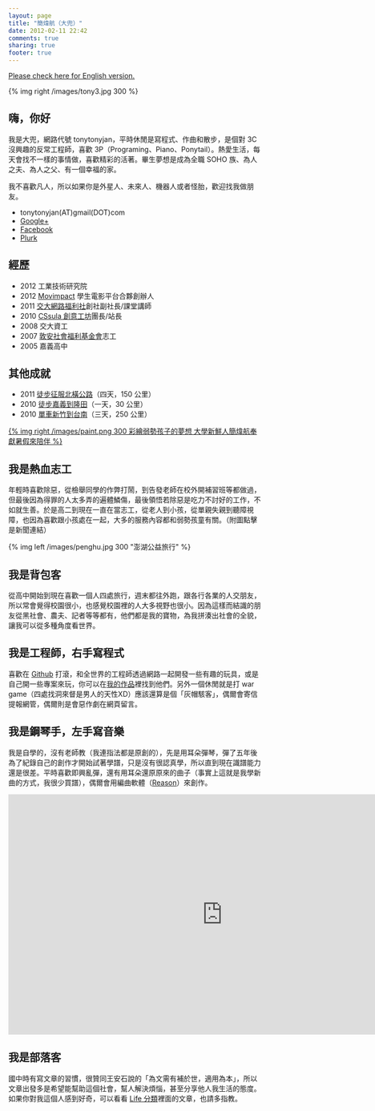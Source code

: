 ```yaml
---
layout: page
title: "簡煒航（大兜）"
date: 2012-02-11 22:42
comments: true
sharing: true
footer: true
---
```


[dwanan]: http://www.ido.org.tw
[itsc]: http://www.it.nctu.edu.tw

[Please check here for English version.](/blog/about-en)

{% img right /images/tony3.jpg 300 %}

## 嗨，你好

我是大兜，網路代號 tonytonyjan，平時休閒是寫程式、作曲和散步，是個對 3C 沒興趣的反常工程師，喜歡 3P（Programing、Piano、Ponytail）。熱愛生活，每天會找不一樣的事情做，喜歡精彩的活著。畢生夢想是成為全職 SOHO 族、為人之夫、為人之父、有一個幸福的家。

我不喜歡凡人，所以如果你是外星人、未來人、機器人或者怪胎，歡迎找我做朋友。

* tonytonyjan(AT)gmail(DOT)com 
* [Google+](https://plus.google.com/106993981418226624133)
* [Facebook](http://www.facebook.com/tonytonyjan)
* [Plurk](http://www.plurk.com/tonytonyjan)

## 經歷

* 2012 工業技術研究院
* 2012 [Movimpact](http://www.movimpact.com) 學生電影平台合夥創辦人
* 2011 [交大網路福利社](https://groups.google.com/forum/#!forum/nctu_nba)創社副社長/課堂講師
* 2010 [CSsula 創意工坊](http://cssula.nba.nctu.edu.tw/)團長/站長
* 2008 交大資工
* 2007 [敦安社會福利基金會][dwanan]志工
* 2005 嘉義高中

## 其他成就

* 2011 [徒步征服北橫公路](http://www.facebook.com/permalink.php?story_fbid=271224696221525&id=209096415812970)（四天，150 公里）
* 2010 [徒步嘉義到隆田](/2010/08/08/53/)（一天，30 公里）
* 2010 [單車新竹到台南](/2010/02/19/90/)（三天，250 公里）

<a href="http://www.peopo.org/news/20469" target="_blank">{% img right /images/paint.png 300 彩繪弱勢孩子的夢想 大學新鮮人簡煒航奉獻暑假來陪伴 %}</a>

## 我是熱血志工

年輕時喜歡除惡，從檢舉同學的作弊打鬧，到告發老師在校外開補習班等都做過，但最後因為得罪的人太多弄的遍體鱗傷，最後領悟若除惡是吃力不討好的工作，不如就生善。於是高二到現在一直在當志工，從老人到小孩，從單親失親到聽障視障，也因為喜歡跟小孩處在一起，大多的服務內容都和弱勢孩童有關。（附圖點擊是新聞連結）

{% img left /images/penghu.jpg 300 "澎湖公益旅行" %}

## 我是背包客

從高中開始到現在喜歡一個人四處旅行，週末都往外跑，跟各行各業的人交朋友，所以常會覺得校園很小，也感覺校園裡的人大多視野也很小。因為這樣而結識的朋友從黑社會、農夫、記者等等都有，他們都是我的寶物，為我拼湊出社會的全貌，讓我可以從多種角度看世界。

## 我是工程師，右手寫程式

喜歡在 [Github](http://github.com/tonytonyjan) 打滾，和全世界的工程師透過網路一起開發一些有趣的玩具，或是自己開一些專案來玩，你可以在[我的作品](/blog/works)裡找到他們。另外一個休閒就是打 war game（四處找洞來督是男人的天性XD）應該還算是個「灰帽駭客」，偶爾會寄信提報網管，偶爾則是會惡作劇在網頁留言。

## 我是鋼琴手，左手寫音樂

我是自學的，沒有老師教（我連指法都是原創的），先是用耳朵彈琴，彈了五年後為了紀錄自己的創作才開始試著學譜，只是沒有很認真學，所以直到現在識譜能力還是很差。平時喜歡即興亂彈，還有用耳朵還原原來的曲子（事實上這就是我學新曲的方式，我很少買譜），偶爾會用編曲軟體（[Reason](http://www.propellerheads.se/products/reason/)）來創作。

<iframe width="853" height="480" src="http://www.youtube.com/embed/QBgFpd7PpMo?list=PL1E3D73CA92E288FF" frameborder="0" allowfullscreen></iframe>

## 我是部落客

國中時有寫文章的習慣，很贊同王安石說的「為文需有補於世，適用為本」，所以文章出發多是希望能幫助這個社會，幫人解決煩惱，甚至分享他人我生活的態度。如果你對我這個人感到好奇，可以看看 [Life 分類](http://tonytonyjan.net/categories/life/)裡面的文章，也請多指教。
